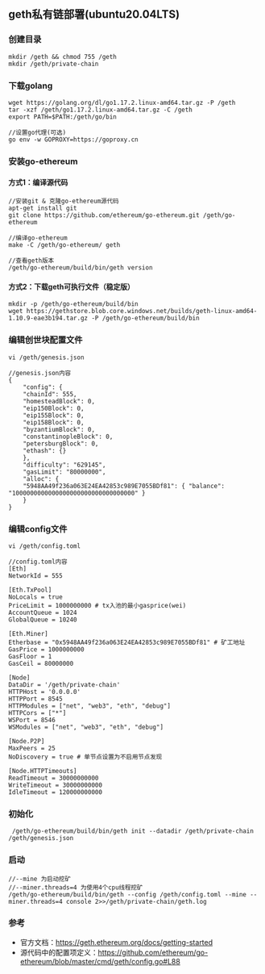 ## geth私有链部署(ubuntu20.04LTS)
### 创建目录
    mkdir /geth && chmod 755 /geth
    mkdir /geth/private-chain
### 下载golang
    wget https://golang.org/dl/go1.17.2.linux-amd64.tar.gz -P /geth
    tar -xzf /geth/go1.17.2.linux-amd64.tar.gz -C /geth 
    export PATH=$PATH:/geth/go/bin

    //设置go代理(可选)
    go env -w GOPROXY=https://goproxy.cn 
### 安装go-ethereum
#### 方式1：编译源代码
    //安装git & 克隆go-ethereum源代码
    apt-get install git
    git clone https://github.com/ethereum/go-ethereum.git /geth/go-ethereum

    //编译go-ethereum
    make -C /geth/go-ethereum/ geth

    //查看geth版本
    /geth/go-ethereum/build/bin/geth version
#### 方式2：下载geth可执行文件（稳定版）
    mkdir -p /geth/go-ethereum/build/bin
    wget https://gethstore.blob.core.windows.net/builds/geth-linux-amd64-1.10.9-eae3b194.tar.gz -P /geth/go-ethereum/build/bin

### 编辑创世块配置文件
    vi /geth/genesis.json

    //genesis.json内容
    {
        "config": {
        "chainId": 555,
        "homesteadBlock": 0,
        "eip150Block": 0,
        "eip155Block": 0,
        "eip158Block": 0,
        "byzantiumBlock": 0,
        "constantinopleBlock": 0,
        "petersburgBlock": 0,
        "ethash": {}
        },
        "difficulty": "629145",
        "gasLimit": "80000000",
        "alloc": {
        "5948AA49f236a063E24EA42853c989E7055BDf81": { "balance": "1000000000000000000000000000000000" }
        }
    }
### 编辑config文件
    vi /geth/config.toml

    //config.toml内容
    [Eth]
    NetworkId = 555

    [Eth.TxPool]
    NoLocals = true
    PriceLimit = 1000000000 # tx入池的最小gasprice(wei)
    AccountQueue = 1024
    GlobalQueue = 10240

    [Eth.Miner]
    Etherbase = "0x5948AA49f236a063E24EA42853c989E7055BDf81" # 矿工地址
    GasPrice = 1000000000
    GasFloor = 1
    GasCeil = 80000000

    [Node]
    DataDir = '/geth/private-chain'
    HTTPHost = '0.0.0.0'
    HTTPPort = 8545
    HTTPModules = ["net", "web3", "eth", "debug"]
    HTTPCors = ["*"]
    WSPort = 8546
    WSModules = ["net", "web3", "eth", "debug"]

    [Node.P2P]
    MaxPeers = 25
    NoDiscovery = true # 单节点设置为不启用节点发现

    [Node.HTTPTimeouts]
    ReadTimeout = 30000000000
    WriteTimeout = 30000000000
    IdleTimeout = 120000000000

### 初始化
     /geth/go-ethereum/build/bin/geth init --datadir /geth/private-chain /geth/genesis.json
### 启动
    //--mine 为启动挖矿
    //--miner.threads=4 为使用4个cpu线程挖矿
    /geth/go-ethereum/build/bin/geth --config /geth/config.toml --mine --miner.threads=4 console 2>>/geth/private-chain/geth.log     

### 参考
- 官方文档：https://geth.ethereum.org/docs/getting-started
- 源代码中的配置项定义：https://github.com/ethereum/go-ethereum/blob/master/cmd/geth/config.go#L88